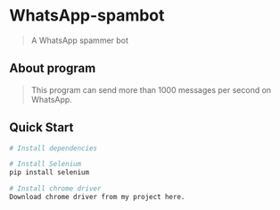 # WhatsApp-spambot
> A WhatsApp spammer bot

## About program
> This program can send more than 1000 messages per second on WhatsApp.

## Quick Start

``` bash
# Install dependencies

# Install Selenium
pip install selenium

# Install chrome driver
Download chrome driver from my project here.
```
